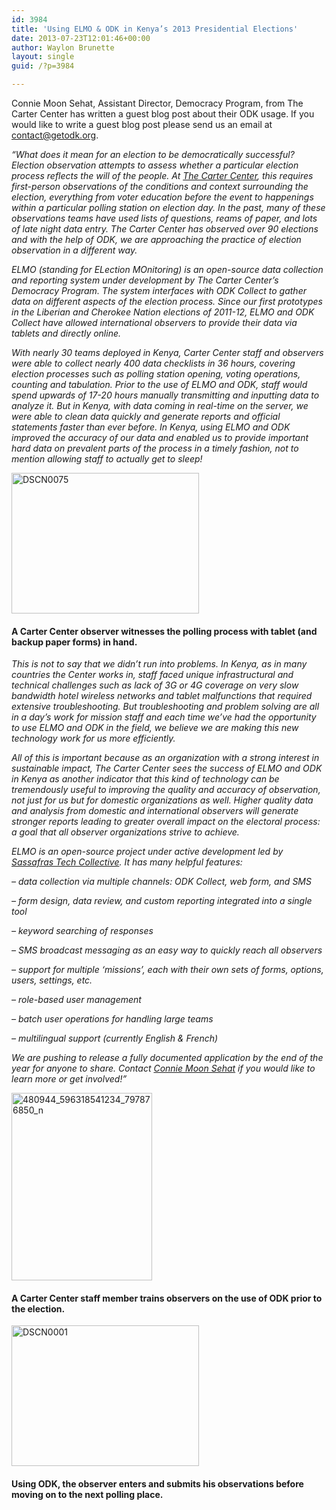 ```yaml
---
id: 3984
title: 'Using ELMO & ODK in Kenya’s 2013 Presidential Elections'
date: 2013-07-23T12:01:46+00:00
author: Waylon Brunette
layout: single
guid: /?p=3984

---
```

Connie Moon Sehat, Assistant Director, Democracy Program, from The Carter Center has written a guest blog post about their ODK usage. If you would like to write a guest blog post please send us an email at <contact@getodk.org>.

_“What does it mean for an election to be democratically successful? Election observation attempts to assess whether a particular election process reflects the will of the people. At [The Carter Center](http://www.cartercenter.org), this requires first-person observations of the conditions and context surrounding the election, everything from voter education before the event to happenings within a particular polling station on election day. In the past, many of these observations teams have used lists of questions, reams of paper, and lots of late night data entry. The Carter Center has observed over 90 elections and with the help of ODK, we are approaching the practice of election observation in a different way._

_ELMO (standing for ELection MOnitoring) is an open-source data collection and reporting system under development by The Carter Center’s Democracy Program. The system interfaces with ODK Collect to gather data on different aspects of the election process. Since our first prototypes in the Liberian and Cherokee Nation elections of 2011-12, ELMO and ODK Collect have allowed international observers to provide their data via tablets and directly online._

_With nearly 30 teams deployed in Kenya, Carter Center staff and observers were able to collect nearly 400 data checklists in 36 hours, covering election processes such as polling station opening, voting operations, counting and tabulation. Prior to the use of ELMO and ODK, staff would spend upwards of 17-20 hours manually transmitting and inputting data to analyze it. But in Kenya, with data coming in real-time on the server, we were able to clean data quickly and generate reports and official statements faster than ever before. In Kenya, using ELMO and ODK improved the accuracy of our data and enabled us to provide important hard data on prevalent parts of the process in a timely fashion, not to mention allowing staff to actually get to sleep!_

[<img class="alignnone size-medium wp-image-3992" alt="DSCN0075" src="/assets/wp-content/uploads/2013/07/DSCN0075-300x225.jpg" width="300" height="225" srcset="/assets/wp-content/uploads/2013/07/DSCN0075-300x225.jpg 300w, /assets/wp-content/uploads/2013/07/DSCN0075-768x576.jpg 768w, /assets/wp-content/uploads/2013/07/DSCN0075-1024x768.jpg 1024w" sizes="(max-width: 300px) 100vw, 300px" />](/assets/wp-content/uploads/2013/07/DSCN0075.jpg)

#### A Carter Center observer witnesses the polling process with tablet (and backup paper forms) in hand.

_This is not to say that we didn’t run into problems. In Kenya, as in many countries the Center works in, staff faced unique infrastructural and technical challenges such as lack of 3G or 4G coverage on very slow bandwidth hotel wireless networks and tablet malfunctions that required extensive troubleshooting. But troubleshooting and problem solving are all in a day’s work for mission staff and each time we’ve had the opportunity to use ELMO and ODK in the field, we believe we are making this new technology work for us more efficiently._

_All of this is important because as an organization with a strong interest in sustainable impact, The Carter Center sees the success of ELMO and ODK in Kenya as another indicator that this kind of technology can be tremendously useful to improving the quality and accuracy of observation, not just for us but for domestic organizations as well. Higher quality data and analysis from domestic and international observers will generate stronger reports leading to greater overall impact on the electoral process: a goal that all observer organizations strive to achieve._

_ELMO is an open-source project under active development led by [Sassafras Tech Collective](http://www.sassafrastech.com/). It has many helpful features:_

_– data collection via multiple channels: ODK Collect, web form, and SMS_
  
 _– form design, data review, and custom reporting integrated into a single tool_
  
 _– keyword searching of responses_
  
 _– SMS broadcast messaging as an easy way to quickly reach all observers_
  
 _– support for multiple ‘missions’, each with their own sets of forms, options, users, settings, etc._
  
 _– role-based user management_
  
 _– batch user operations for handling large teams_
  
 _– multilingual support (currently English & French)_

_We are pushing to release a fully documented application by the end of the year for anyone to share. Contact [Connie Moon Sehat](mailto:connie.moon.sehat@emory.edu) if you would like to learn more or get involved!”_

[<img class="alignnone size-medium wp-image-3990" alt="480944_596318541234_797876850_n" src="/assets/wp-content/uploads/2013/07/480944_596318541234_797876850_n-225x300.jpg" width="225" height="300" srcset="/assets/wp-content/uploads/2013/07/480944_596318541234_797876850_n-225x300.jpg 225w, /assets/wp-content/uploads/2013/07/480944_596318541234_797876850_n.jpg 720w" sizes="(max-width: 225px) 100vw, 225px" />](/assets/wp-content/uploads/2013/07/480944_596318541234_797876850_n.jpg)

#### A Carter Center staff member trains observers on the use of ODK prior to the election.

[<img class="alignnone size-medium wp-image-3991" alt="DSCN0001" src="/assets/wp-content/uploads/2013/07/DSCN0001-300x225.jpg" width="300" height="225" srcset="/assets/wp-content/uploads/2013/07/DSCN0001-300x225.jpg 300w, /assets/wp-content/uploads/2013/07/DSCN0001-768x576.jpg 768w, /assets/wp-content/uploads/2013/07/DSCN0001-1024x768.jpg 1024w" sizes="(max-width: 300px) 100vw, 300px" />](/assets/wp-content/uploads/2013/07/DSCN0001.jpg)

#### Using ODK, the observer enters and submits his observations before moving on to the next polling place.
